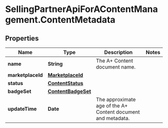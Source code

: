 # SellingPartnerApiForAContentManagement.ContentMetadata

## Properties
Name | Type | Description | Notes
------------ | ------------- | ------------- | -------------
**name** | **String** | The A+ Content document name. | 
**marketplaceId** | [**MarketplaceId**](MarketplaceId.md) |  | 
**status** | [**ContentStatus**](ContentStatus.md) |  | 
**badgeSet** | [**ContentBadgeSet**](ContentBadgeSet.md) |  | 
**updateTime** | **Date** | The approximate age of the A+ Content document and metadata. | 


